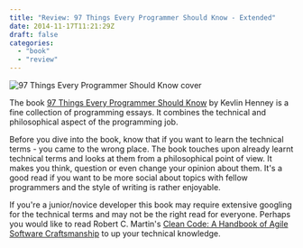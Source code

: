 ```yaml
---
title: "Review: 97 Things Every Programmer Should Know - Extended"
date: 2014-11-17T11:21:29Z
draft: false
categories:
  - "book"
  - "review"
---
```


![97 Things Every Programmer Should Know cover](http://akamaicovers.oreilly.com/images/9780596809492/lrg.jpg "97 Things Every Programmer Should Know cover")


The book [97 Things Every Programmer Should Know](http://shop.oreilly.com/product/9780596809492.do) by Kevlin Henney is a fine collection of programming essays. It combines the technical and philosophical aspect of the programming job.


Before you dive into the book, know that if you want to learn the technical terms - you came to the wrong place. The book touches upon already learnt technical terms and looks at them from a philosophical point of view. It makes you think, question or even change your opinion about them. It's a good read if you want to be more social about topics with fellow programmers and the style of writing is rather enjoyable.


If you're a junior/novice developer this book may require extensive googling for the technical terms and may not be the right read for everyone. Perhaps you would like to read Robert C. Martin's [Clean Code: A Handbook of Agile Software Craftsmanship](http://www.amazon.com/Clean-Code-Handbook-Software-Craftsmanship/dp/0132350882) to up your technical knowledge.